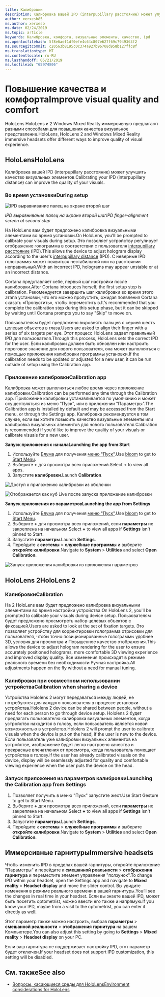 ```yaml
---
title: Калибровки
description: Калибровка вашей IPD (interpupillary расстояние) может улучшить качество визуальных элементов. HoloLens и Windows Mixed Reality иммерсивную предлагают способы настройки IPD.
author: xerxesb85
ms.author: xerxesb
ms.date: 02/24/2019
ms.topic: article
keywords: Калибровка, комфорта, визуальные элементы, качество, ipd
ms.openlocfilehash: 5f8e6aef1df0efe4c64c807e627f69c7949363f2
ms.sourcegitcommit: c20563b8195c0c374a927b96708d958b127ffc8f
ms.translationtype: MT
ms.contentlocale: ru-RU
ms.lasthandoff: 05/21/2019
ms.locfileid: "65974806"
---
```

# <a name="improve-visual-quality-and-comfort"></a><span data-ttu-id="6293c-105">Повышение качества и комфорта</span><span class="sxs-lookup"><span data-stu-id="6293c-105">Improve visual quality and comfort</span></span>
<span data-ttu-id="6293c-106">HoloLens HoloLens и 2 Windows Mixed Reality иммерсивную предлагают разными способами для повышения качества визуальное представление.</span><span class="sxs-lookup"><span data-stu-id="6293c-106">HoloLens, HoloLens 2 and Windows Mixed Reality immersive headsets offer different ways to improve quality of visual experience.</span></span> 

## <a name="hololens"></a><span data-ttu-id="6293c-107">HoloLens</span><span class="sxs-lookup"><span data-stu-id="6293c-107">HoloLens</span></span>

<span data-ttu-id="6293c-108">Калибровка вашей IPD (interpupillary расстояние) может улучшить качество визуальных элементов.</span><span class="sxs-lookup"><span data-stu-id="6293c-108">Calibrating your IPD (interpupillary distance) can improve the quality of your visuals.</span></span>

### <a name="during-setup"></a><span data-ttu-id="6293c-109">Во время установки</span><span class="sxs-lookup"><span data-stu-id="6293c-109">During setup</span></span>

![IPD выравнивание палец на экране второй шаг](images/ipd-finger-alignment-300px.jpg)<br>

<span data-ttu-id="6293c-111">*IPD выравнивание палец на экране второй шаг*</span><span class="sxs-lookup"><span data-stu-id="6293c-111">*IPD finger-alignment screen at second step*</span></span>

<span data-ttu-id="6293c-112">На HoloLens вам будет предложено калибровка визуальными элементами во время установки.</span><span class="sxs-lookup"><span data-stu-id="6293c-112">On HoloLens, you'll be prompted to calibrate your visuals during setup.</span></span> <span data-ttu-id="6293c-113">Это позволяет устройству регулирует отображение голограмма в соответствии с пользователя [interpupillary расстояние](https://en.wikipedia.org/wiki/Interpupillary_distance) (IPD).</span><span class="sxs-lookup"><span data-stu-id="6293c-113">This allows the device to adjust hologram display according to the user's [interpupillary distance](https://en.wikipedia.org/wiki/Interpupillary_distance) (IPD).</span></span> <span data-ttu-id="6293c-114">С неверные IPD голограммы может появиться нестабильной или на расстоянии неправильный.</span><span class="sxs-lookup"><span data-stu-id="6293c-114">With an incorrect IPD, holograms may appear unstable or at an incorrect distance.</span></span>

<span data-ttu-id="6293c-115">Cortana представляет себе, первый шаг настройки после калибровки.</span><span class="sxs-lookup"><span data-stu-id="6293c-115">After Cortana introduces herself, the first setup step is calibration.</span></span> <span data-ttu-id="6293c-116">Рекомендуется завершить шаг калибровки во время этого этапа установки, что его можно пропустить, ожидая появления Cortana сказать «Пропустить», чтобы переместить в.</span><span class="sxs-lookup"><span data-stu-id="6293c-116">It's recommended that you complete the calibration step during this setup phase, but it can be skipped by waiting until Cortana prompts you to say "Skip" to move on.</span></span>

<span data-ttu-id="6293c-117">Пользователям будет предложено выровнять пальцев с серией шесть целевых объектов в глаза.</span><span class="sxs-lookup"><span data-stu-id="6293c-117">Users are asked to align their finger with a series of six targets per eye.</span></span> <span data-ttu-id="6293c-118">Этот процесс HoloLens задает правильный IPD для пользователя.</span><span class="sxs-lookup"><span data-stu-id="6293c-118">Through this process, HoloLens sets the correct IPD for the user.</span></span> <span data-ttu-id="6293c-119">Если калибровки должен быть обновлен или настроить пороговое значение для нового пользователя, она может выполняться с помощью приложения калибровки программы установки.</span><span class="sxs-lookup"><span data-stu-id="6293c-119">If the calibration needs to be updated or adjusted for a new user, it can be run outside of setup using the Calibration app.</span></span>

### <a name="calibration-app"></a><span data-ttu-id="6293c-120">Приложение калибровки</span><span class="sxs-lookup"><span data-stu-id="6293c-120">Calibration app</span></span>

<span data-ttu-id="6293c-121">Калибровка может выполняться любое время через приложение калибровки.</span><span class="sxs-lookup"><span data-stu-id="6293c-121">Calibration can be performed any time through the Calibration app.</span></span> <span data-ttu-id="6293c-122">Приложение калибровки устанавливается по умолчанию и может осуществляться из меню "Пуск", или в приложении "Параметры".</span><span class="sxs-lookup"><span data-stu-id="6293c-122">The Calibration app is installed by default and may be accessed from the Start menu, or through the Settings app.</span></span> <span data-ttu-id="6293c-123">Калибровка рекомендуется в том случае, если вы хотите повысить качество визуальные элементы или калибровка визуальных элементов для нового пользователя.</span><span class="sxs-lookup"><span data-stu-id="6293c-123">Calibration is recommended if you'd like to improve the quality of your visuals or calibrate visuals for a new user.</span></span>

<span data-ttu-id="6293c-124">**Запуск приложения с начала**</span><span class="sxs-lookup"><span data-stu-id="6293c-124">**Launching the app from Start**</span></span>
1. <span data-ttu-id="6293c-125">Используйте [Блума](gestures.md#bloom) для получения [меню "Пуск"](navigating-the-windows-mixed-reality-home.md#start-menu).</span><span class="sxs-lookup"><span data-stu-id="6293c-125">Use [bloom](gestures.md#bloom) to get to [Start Menu](navigating-the-windows-mixed-reality-home.md#start-menu).</span></span>
2. <span data-ttu-id="6293c-126">Выберите **+** для просмотра всех приложений.</span><span class="sxs-lookup"><span data-stu-id="6293c-126">Select **+** to view all apps.</span></span>
3. <span data-ttu-id="6293c-127">Запустите **калибровки**.</span><span class="sxs-lookup"><span data-stu-id="6293c-127">Launch **Calibration**.</span></span>

![Доступ к приложению калибровки из оболочки](images/calibration-shell.png)

![Отображается как куб Live после запуска приложение калибровки](images/calibration-livecube-200px.png)

<span data-ttu-id="6293c-130">**Запуск приложения из параметров**</span><span class="sxs-lookup"><span data-stu-id="6293c-130">**Launching the app from Settings**</span></span>
1. <span data-ttu-id="6293c-131">Используйте [Блума](gestures.md#bloom) для получения [меню "Пуск"](navigating-the-windows-mixed-reality-home.md#start-menu).</span><span class="sxs-lookup"><span data-stu-id="6293c-131">Use [bloom](gestures.md#bloom) to get to [Start Menu](navigating-the-windows-mixed-reality-home.md#start-menu).</span></span>
2. <span data-ttu-id="6293c-132">Выберите **+** для просмотра всех приложений, если **параметры** не закреплена на начальном.</span><span class="sxs-lookup"><span data-stu-id="6293c-132">Select **+** to view all apps if **Settings** isn't pinned to Start.</span></span>
3. <span data-ttu-id="6293c-133">Запустите **параметры**.</span><span class="sxs-lookup"><span data-stu-id="6293c-133">Launch **Settings**.</span></span>
4. <span data-ttu-id="6293c-134">Перейдите к **системы** > **служебные программы** и выберите **откройте калибровки**.</span><span class="sxs-lookup"><span data-stu-id="6293c-134">Navigate to **System** > **Utilities** and select **Open Calibration**.</span></span>

![Запуск приложения калибровки из приложения параметров](images/calibration-settings-500px.jpg)

## <a name="hololens-2"></a><span data-ttu-id="6293c-136">HoloLens 2</span><span class="sxs-lookup"><span data-stu-id="6293c-136">HoloLens 2</span></span>

### <a name="calibration"></a><span data-ttu-id="6293c-137">Калибровки</span><span class="sxs-lookup"><span data-stu-id="6293c-137">Calibration</span></span> 

<span data-ttu-id="6293c-138">На 2 HoloLens вам будет предложено калибровка визуальными элементами во время настройки устройства.</span><span class="sxs-lookup"><span data-stu-id="6293c-138">On HoloLens 2, you'll be prompted to calibrate your visuals during device setup.</span></span> <span data-ttu-id="6293c-139">Пользователям будет предложено просмотреть набор целевых объектов с фиксацией.</span><span class="sxs-lookup"><span data-stu-id="6293c-139">Users are asked to look at the set of fixation targets.</span></span> <span data-ttu-id="6293c-140">Это позволяет устройству для корректировки голограмма отрисовки для пользователя, чтобы точно позиционированные голограммы удобнее 3D, условия для просмотра и Повышенное качество отображения.</span><span class="sxs-lookup"><span data-stu-id="6293c-140">This allows the device to adjust hologram rendering for the user to ensure accurately positioned holograms, more comfortable 3D viewing experience and improved display quality.</span></span> <span data-ttu-id="6293c-141">Все изменения происходят в режиме реального времени без необходимости Ручная настройка.</span><span class="sxs-lookup"><span data-stu-id="6293c-141">All adjustments happen on the fly without a need for manual tuning.</span></span> 

### <a name="calibration-when-sharing-a-device"></a><span data-ttu-id="6293c-142">Калибровки при совместном использовании устройства</span><span class="sxs-lookup"><span data-stu-id="6293c-142">Calibration when sharing a device</span></span> 

<span data-ttu-id="6293c-143">Устройства Hololens 2 могут передаваться между людей, не потребуются для каждого пользователя в процессе установки устройства.</span><span class="sxs-lookup"><span data-stu-id="6293c-143">Hololens 2 device can be shared between people, without a need for each person to go through device setup.</span></span> <span data-ttu-id="6293c-144">Hololens 2 будет предлагать пользователю калибровка визуальных элементов, когда устройство находится в голову, если пользователь является новой возможностью в устройство.</span><span class="sxs-lookup"><span data-stu-id="6293c-144">Hololens 2 will prompt the user to calibrate visuals when the device is put on the head, if the user is new to the device.</span></span> <span data-ttu-id="6293c-145">Если пользователь уже калибровки визуальных элементов на устройстве, изображение будет легко настроено качества и прекрасные впечатления от просмотра, когда пользователь помещает устройства в голову.</span><span class="sxs-lookup"><span data-stu-id="6293c-145">If the user has already calibrated visuals on the device, display will be seamlessly adjusted for quality and comfortable viewing experience when the user puts the device on the head.</span></span>  

### <a name="launching-the-calibration-app-from-settings"></a><span data-ttu-id="6293c-146">Запуск приложения из параметров калибровки</span><span class="sxs-lookup"><span data-stu-id="6293c-146">Launching the Calibration app from Settings</span></span>
1. <span data-ttu-id="6293c-147">Позволяет получить в меню "Пуск" запустите жест.</span><span class="sxs-lookup"><span data-stu-id="6293c-147">Use Start Gesture to get to Start Menu.</span></span>
2. <span data-ttu-id="6293c-148">Выберите **+** для просмотра всех приложений, если **параметры** не закреплена на начальном.</span><span class="sxs-lookup"><span data-stu-id="6293c-148">Select **+** to view all apps if **Settings** isn't pinned to Start.</span></span>
3. <span data-ttu-id="6293c-149">Запустите **параметры**.</span><span class="sxs-lookup"><span data-stu-id="6293c-149">Launch **Settings**.</span></span>
4. <span data-ttu-id="6293c-150">Перейдите к **системы** > **служебные программы** и выберите **откройте калибровки**.</span><span class="sxs-lookup"><span data-stu-id="6293c-150">Navigate to **System** > **Utilities** and select **Open Calibration**.</span></span>

## <a name="immersive-headsets"></a><span data-ttu-id="6293c-151">Иммерсивные гарнитуры</span><span class="sxs-lookup"><span data-stu-id="6293c-151">Immersive headsets</span></span>

<span data-ttu-id="6293c-152">Чтобы изменить IPD в пределах вашей гарнитуры, откройте приложение "Параметры" и перейдите к **смешанной реальности** > **отображения гарнитура** и переместите элемент управления "ползунок".</span><span class="sxs-lookup"><span data-stu-id="6293c-152">To change IPD within your headset, open the Settings app and navigate to **Mixed reality** > **Headset display** and move the slider control.</span></span> <span data-ttu-id="6293c-153">Вы увидите изменения в режиме реального времени в вашей гарнитуры.</span><span class="sxs-lookup"><span data-stu-id="6293c-153">You’ll see the changes in real time in your headset.</span></span> <span data-ttu-id="6293c-154">Если вы знаете вашей IPD, может быть посетить optometrist, можно ввести его также и напрямую.</span><span class="sxs-lookup"><span data-stu-id="6293c-154">If you know your IPD, maybe from a visit to the optometrist, you can enter it directly as well.</span></span>

<span data-ttu-id="6293c-155">Этот параметр также можно настроить, выбрав **параметры** > **смешанной реальности** > **отображения гарнитура** на вашем Компьютере.</span><span class="sxs-lookup"><span data-stu-id="6293c-155">You can also adjust this setting by going to **Settings** > **Mixed reality** > **Headset display** on your PC.</span></span>

<span data-ttu-id="6293c-156">Если ваш гарнитура не поддерживает настройку IPD, этот параметр будет отключен.</span><span class="sxs-lookup"><span data-stu-id="6293c-156">If your headset does not support IPD customization, this setting will be disabled.</span></span>

## <a name="see-also"></a><span data-ttu-id="6293c-157">См. также</span><span class="sxs-lookup"><span data-stu-id="6293c-157">See also</span></span>
* [<span data-ttu-id="6293c-158">Вопросы, касающиеся среды для HoloLens</span><span class="sxs-lookup"><span data-stu-id="6293c-158">Environment considerations for HoloLens</span></span>](environment-considerations-for-hololens.md)
